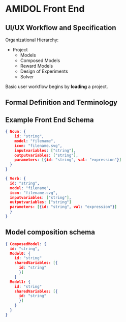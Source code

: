 # AMIDOL Front End
## UI/UX Workflow and Specification

Organizational Hierarchy:
* Project
  * Models
  * Composed Models
  * Reward Models
  * Design of Experiments
  * Solver

Basic user workflow begins by **loading** a project.  

## Formal Definition and Terminology

## Example Front End Schema

```json
{ Noun: {
    id: "string",
    model: "filename",
    icon: "filename.svg",
    inputvariables: ["string"],
    outputvariables: ["string"],
    parameters: [{id: "string", val: "expression"}]
  }
}

{ Verb: {
  id: "string",
  model: "filename",
  icon: "filename.svg",
  inputvariables: ["string"],
  outputvariables: ["string"]
  parameters: [{id: "string", val: "expression"}]
  }
}
```

## Model composition schema

```json
{ ComposedModel: {
  id: "string",
  Model0: {
    id: "string"
    sharedVariables: [{
      id: "string"
      }]
    }
  Model1: {
    id: "string"
    sharedVariables: [{
      id: "string"
      }]
    }  
  }
}
```
